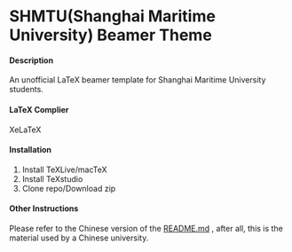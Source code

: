 # SHMTU(Shanghai Maritime University) Beamer Theme

#### Description

An unofficial LaTeX beamer template for Shanghai Maritime University students.

#### LaTeX Complier

XeLaTeX

#### Installation

1. Install TeXLive/macTeX
2. Install TeXstudio
3. Clone repo/Download zip

#### Other Instructions

Please refer to the Chinese version of the
[README.md](https://github.com/a645162/SHMTU-Beamer-Theme/blob/master/README.md)
, after all, this is the material used by a Chinese university.
